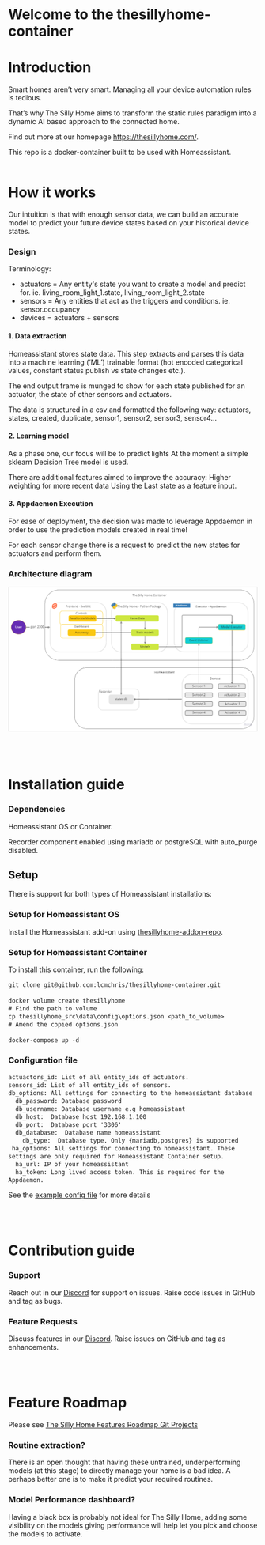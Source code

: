 # Welcome to the thesillyhome-container

# Introduction

Smart homes aren’t very smart. Managing all your device automation rules is tedious. 

That’s why The Silly Home aims to transform the static rules paradigm into a dynamic AI based approach to the connected home.

Find out more at our homepage https://thesillyhome.com/.

This repo is a docker-container built to be used with Homeassistant.
</br></br>

# How it works

Our intuition is that with enough sensor data, we can build an accurate model to predict your future device states based on your historical device states. 

### Design

Terminology:
- actuators = Any entity's state you want to create a model and predict for. ie. living_room_light_1.state, living_room_light_2.state
- sensors = Any entities that act as the triggers and conditions. ie. sensor.occupancy
- devices = actuators + sensors

#### 1. Data extraction 
Homeassistant stores state data. This step extracts and parses this data into a machine learning (‘ML’) trainable format (hot encoded categorical values, constant status publish vs state changes etc.). 

The end output frame is munged to show for each state published for an actuator, the state of other sensors and actuators.

The data is structured in a csv and formatted the following way:
actuators, states, created, duplicate, sensor1, sensor2, sensor3, sensor4...

#### 2. Learning model 
As a phase one, our focus will be to predict lights
At the moment a simple sklearn Decision Tree model is used.

There are additional features aimed to improve the accuracy:
Higher weighting for more recent data
Using the Last state as a feature input.

#### 3. Appdaemon Execution 
For ease of deployment, the decision was made to leverage Appdaemon in order to use the prediction models created in real time!

For each sensor change there is a request to predict the new states for actuators and perform them.

### Architecture diagram 
![alt text](https://github.com/lcmchris/thesillyhome-container/blob/master/doc/arch_diagram.png)

</br></br>
# Installation guide

### Dependencies

Homeassistant OS or Container.

Recorder component enabled using mariadb or postgreSQL with auto_purge disabled.

## Setup 
There is support for both types of Homeassistant installations:

### Setup for Homeassistant OS
Install the Homeassistant add-on using [thesillyhome-addon-repo](https://github.com/lcmchris/thesillyhome-addon-repo).


### Setup for Homeassistant Container
To install this container, run the following:
```
git clone git@github.com:lcmchris/thesillyhome-container.git

docker volume create thesillyhome
# Find the path to volume
cp thesillyhome_src\data\config\options.json <path_to_volume>
# Amend the copied options.json

docker-compose up -d
```

### Configuration file

```
actuactors_id: List of all entity_ids of actuators.
sensors_id: List of all entity_ids of sensors.
db_options: All settings for connecting to the homeassistant database
  db_password: Database password 
  db_username: Database username e.g homeassistant
  db_host:  Database host 192.168.1.100
  db_port:  Database port '3306'
  db_database:  Database name homeassistant
	db_type:  Database type. Only {mariadb,postgres} is supported
 ha_options: All settings for connecting to homeassistant. These settings are only required for Homeassistant Container setup.
  ha_url: IP of your homeassistant
  ha_token: Long lived access token. This is required for the Appdaemon.
 ```
 
See the [example config file](https://github.com/lcmchris/thesillyhome-container/blob/master/thesillyhome_src/data/config/options.json) for more details
  
</br></br>
# Contribution guide

### Support
Reach out in our [Discord](https://discord.com/channels/983116130061271040/983116130061271043) for support on issues.
Raise code issues in GitHub and tag as bugs.

### Feature Requests
Discuss features in our [Discord](https://discord.com/channels/983116130061271040/983116623693095023).
Raise issues on GitHub and tag as enhancements.

</br></br>
# Feature Roadmap

Please see [The Silly Home Features Roadmap Git Projects](https://github.com/users/lcmchris/projects/1) 

### Routine extraction?
There is an open thought that having these untrained, underperforming models (at this stage) to directly manage your home is a bad idea. A perhaps better one is to make it predict your required routines.

### Model Performance dashboard?
Having a black box is probably not ideal for The Silly Home, adding some visibility on the models giving performance will help let you pick and choose the models to activate.
